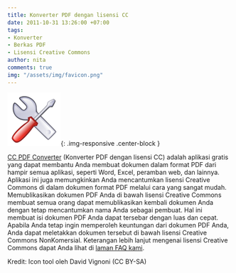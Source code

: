 ```yaml
---
title: Konverter PDF dengan lisensi CC
date: 2011-10-31 13:26:00 +07:00
tags:
- Konverter
- Berkas PDF
- Lisensi Creative Commons
author: nita
comments: true
img: "/assets/img/favicon.png"
---
```


![Icon_tools.png](/uploads/Icon_tools.png){: .img-responsive .center-block }

[CC PDF Converter](http://www.cogniview.com/cc-pdf-converter.php) (Konverter PDF dengan lisensi CC) adalah aplikasi gratis yang dapat membantu Anda membuat dokumen dalam format PDF dari hampir semua aplikasi, seperti Word, Excel, peramban web, dan lainnya. Aplikasi ini juga memungkinkan Anda mencantumkan lisensi Creative Commons di dalam dokumen format PDF melalui cara yang sangat mudah. Memublikasikan dokumen PDF Anda di bawah lisensi Creative Commons membuat semua orang dapat memublikasikan kembali dokumen Anda dengan tetap mencantumkan nama Anda sebagai pembuat. Hal ini membuat isi dokumen PDF Anda dapat tersebar dengan luas dan cepat. Apabila Anda tetap ingin memperoleh keuntungan dari dokumen PDF Anda, Anda dapat meletakkan dokumen tersebut di bawah lisensi Creative Commons NonKomersial. Keterangan lebih lanjut mengenai lisensi Creative Commons dapat Anda lihat di [laman FAQ kami](http://creativecommons.or.id/faq/).

Kredit: Icon tool oleh David Vignoni (CC BY-SA)
